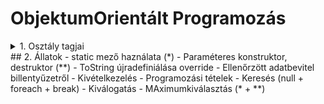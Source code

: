 # ObjektumOrientált Programozás

<details>
<summary>1. Osztály tagjai</summary>
```
- Deklaráció
- Példányszintű tagok
  - mező
  - metódus
- Osztályszintű tagok (static)
- Osztály tagjainak elérése
  - private
  - public
  - protected
  - internal
```
</details>
  ## 2. Állatok
- static mező haználata (*)
- Paraméteres konstruktor, destruktor (**)
- ToString újradefiniálása override
- Ellenőrzött adatbevitel billentyűzetről - Kivételkezelés
- Programozási tételek
  - Keresés (null + foreach + break)
  - Kiválogatás
  - MAximumkiválasztás (* + **)
